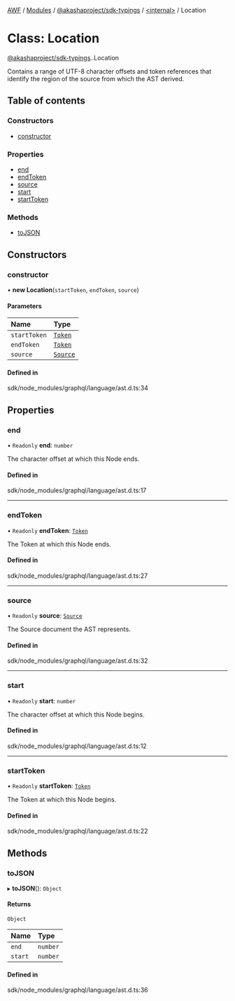 [AWF](../README.md) / [Modules](../modules.md) / [@akashaproject/sdk-typings](../modules/akashaproject_sdk_typings.md) / [<internal\>](../modules/akashaproject_sdk_typings._internal_.md) / Location

# Class: Location

[@akashaproject/sdk-typings](../modules/akashaproject_sdk_typings.md).[<internal>](../modules/akashaproject_sdk_typings._internal_.md).Location

Contains a range of UTF-8 character offsets and token references that
identify the region of the source from which the AST derived.

## Table of contents

### Constructors

- [constructor](akashaproject_sdk_typings._internal_.Location.md#constructor)

### Properties

- [end](akashaproject_sdk_typings._internal_.Location.md#end)
- [endToken](akashaproject_sdk_typings._internal_.Location.md#endtoken)
- [source](akashaproject_sdk_typings._internal_.Location.md#source)
- [start](akashaproject_sdk_typings._internal_.Location.md#start)
- [startToken](akashaproject_sdk_typings._internal_.Location.md#starttoken)

### Methods

- [toJSON](akashaproject_sdk_typings._internal_.Location.md#tojson)

## Constructors

### constructor

• **new Location**(`startToken`, `endToken`, `source`)

#### Parameters

| Name | Type |
| :------ | :------ |
| `startToken` | [`Token`](akashaproject_sdk_typings._internal_.Token.md) |
| `endToken` | [`Token`](akashaproject_sdk_typings._internal_.Token.md) |
| `source` | [`Source`](akashaproject_sdk_typings._internal_.Source.md) |

#### Defined in

sdk/node_modules/graphql/language/ast.d.ts:34

## Properties

### end

• `Readonly` **end**: `number`

The character offset at which this Node ends.

#### Defined in

sdk/node_modules/graphql/language/ast.d.ts:17

___

### endToken

• `Readonly` **endToken**: [`Token`](akashaproject_sdk_typings._internal_.Token.md)

The Token at which this Node ends.

#### Defined in

sdk/node_modules/graphql/language/ast.d.ts:27

___

### source

• `Readonly` **source**: [`Source`](akashaproject_sdk_typings._internal_.Source.md)

The Source document the AST represents.

#### Defined in

sdk/node_modules/graphql/language/ast.d.ts:32

___

### start

• `Readonly` **start**: `number`

The character offset at which this Node begins.

#### Defined in

sdk/node_modules/graphql/language/ast.d.ts:12

___

### startToken

• `Readonly` **startToken**: [`Token`](akashaproject_sdk_typings._internal_.Token.md)

The Token at which this Node begins.

#### Defined in

sdk/node_modules/graphql/language/ast.d.ts:22

## Methods

### toJSON

▸ **toJSON**(): `Object`

#### Returns

`Object`

| Name | Type |
| :------ | :------ |
| `end` | `number` |
| `start` | `number` |

#### Defined in

sdk/node_modules/graphql/language/ast.d.ts:36

